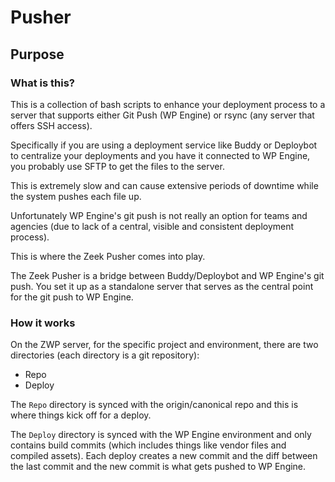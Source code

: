 # Pusher

## Purpose

### What is this?

This is a collection of bash scripts to enhance your deployment process to a server that supports either Git Push (WP Engine) or rsync (any server that offers SSH access).

Specifically if you are using a deployment service like Buddy or Deploybot to centralize your deployments and you have it connected to WP Engine, you probably use SFTP to get the files to the server.

This is extremely slow and can cause extensive periods of downtime while the system pushes each file up. 

Unfortunately WP Engine's git push is not really an option for teams and agencies (due to lack of a central, visible and consistent deployment process).

This is where the Zeek Pusher comes into play.

The Zeek Pusher is a bridge between Buddy/Deploybot and WP Engine's git push. You set it up as a standalone server that serves as the central point for the git push to WP Engine.

### How it works
On the ZWP server, for the specific project and environment, there are two directories (each directory is a git repository):
- Repo
- Deploy

The `Repo` directory is synced with the origin/canonical repo and this is where things kick off for a deploy.

The `Deploy` directory is synced with the WP Engine environment and only contains build commits (which includes things like vendor files and compiled assets). Each deploy creates a new commit and the diff between the last commit and the new commit is what gets pushed to WP Engine.